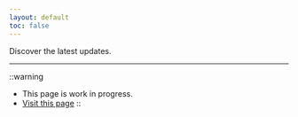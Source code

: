 ```yaml
---
layout: default
toc: false
---
```


Discover the latest updates.

---

::warning
- This page is work in progress.
- [Visit this page](https://github.com/nuxt-modules/sanity/releases)
::

